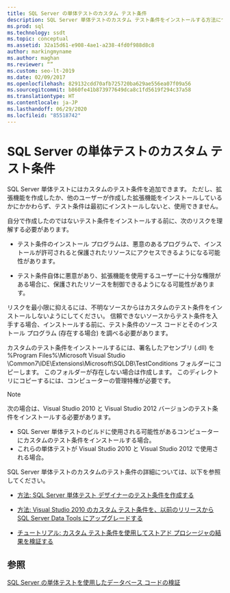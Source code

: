 ```yaml
---
title: SQL Server の単体テストのカスタム テスト条件
description: SQL Server 単体テストのカスタム テスト条件をインストールする方法について説明します。 作成していないテスト条件のインストールに伴うリスクを表示します。
ms.prod: sql
ms.technology: ssdt
ms.topic: conceptual
ms.assetid: 32a15d61-e908-4ae1-a238-4fd0f988d8c8
author: markingmyname
ms.author: maghan
ms.reviewer: “”
ms.custom: seo-lt-2019
ms.date: 02/09/2017
ms.openlocfilehash: 829132cdd70afb725720ba629ae556ea07f09a56
ms.sourcegitcommit: b860fe41b873977649dca8c1fd5619f294c37a58
ms.translationtype: HT
ms.contentlocale: ja-JP
ms.lasthandoff: 06/29/2020
ms.locfileid: "85518742"
---
```

# <a name="custom-test-conditions-for-sql-server-unit-tests"></a>SQL Server の単体テストのカスタム テスト条件

SQL Server 単体テストにはカスタムのテスト条件を追加できます。 ただし、拡張機能を作成したか、他のユーザーが作成した拡張機能をインストールしているかにかかわらず、テスト条件は最初にインストールしないと、使用できません。  
  
自分で作成したのではないテスト条件をインストールする前に、次のリスクを理解する必要があります。  
  
-   テスト条件のインストール プログラムは、悪意のあるプログラムで、インストールが許可されると保護されたリソースにアクセスできるようになる可能性があります。  
  
-   テスト条件自体に悪意があり、拡張機能を使用するユーザーに十分な権限がある場合に、保護されたリソースを制御できるようになる可能性があります。  
  
リスクを最小限に抑えるには、不明なソースからはカスタムのテスト条件をインストールしないようにしてください。 信頼できないソースからテスト条件を入手する場合、インストールする前に、テスト条件のソース コードとそのインストール プログラム (存在する場合) を調べる必要があります。  
  
カスタムのテスト条件をインストールするには、署名したアセンブリ (.dll) を %Program Files%\Microsoft Visual Studio <Version>\Common7\IDE\Extensions\Microsoft\SQLDB\TestConditions フォルダーにコピーします。 このフォルダーが存在しない場合は作成します。 このディレクトリにコピーするには、コンピューターの管理特権が必要です。  
  
> [!NOTE]  
> 次の場合は、Visual Studio 2010 と Visual Studio 2012 バージョンのテスト条件をインストールする必要があります。  
>   
> -   SQL Server 単体テストのビルドに使用される可能性があるコンピューターにカスタムのテスト条件をインストールする場合。  
> -   これらの単体テストが Visual Studio 2010 と Visual Studio 2012 で使用される場合。  
  
SQL Server 単体テストのカスタムのテスト条件の詳細については、以下を参照してください。  
  
-   [方法:  SQL Server 単体テスト デザイナーのテスト条件を作成する](../ssdt/how-to-create-test-conditions-for-the-sql-server-unit-test-designer.md)  
  
-   [方法:  Visual Studio 2010 のカスタム テスト条件を、以前のリリースから SQL Server Data Tools にアップグレードする](../ssdt/how-to-upgrade-visual-studio-2010-custom-test-condition-to-ssdt.md)  
  
-   [チュートリアル: カスタム テスト条件を使用してストアド プロシージャの結果を検証する](../ssdt/walkthrough-use-custom-test-condition-to-verify-stored-procedure-results.md)  
  
## <a name="see-also"></a>参照  
[SQL Server の単体テストを使用したデータベース コードの検証](../ssdt/verifying-database-code-by-using-sql-server-unit-tests.md)  
  
